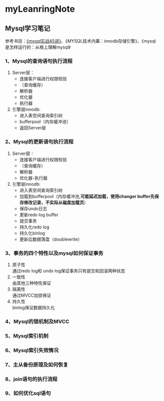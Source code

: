 # myLeanringNote
## Mysql学习笔记
参考书目：[《mysql实战45讲》](https://funnylog.gitee.io/mysql45/)、《MYSQL技术内幕：innodb存储引擎》、《mysql是怎样运行的：从根上理解mysql》
### 1、Mysql的查询语句执行流程
1. Server层：
   - 连接客户端进行权限校验
   - （查询缓存）
   - 解析器
   - 优化器
   - 执行器
2. 引擎层innodb:
   - 进入表空间查询索引树
   - bufferpool（内存缓冲池）
   - 返回Server层
### 2、Mysql的更新语句执行流程
1. Server层：
   - 连接客户端进行权限校验
   - （查询缓存）
   - 解析器
   - 优化器-执行器
3. 引擎层innodb:
   - 进入表空间查询索引树
   - 加载到bufferpool（内存缓冲池,**可能延迟加载，使用changer buffer先保存修改记录，不实际从磁盘加载页**）
   - 保存undo日志
   - 更新redo log buffer
   - 提交事务
   - 持久化redo log
   - 持久化binlog
   - 更新后数据落盘（doublewrite）
### 3、事务的四个特性以及mysql如何保证事务
1. 原子性  
通过redo log和 undo log保证事务只有提交和回滚两种状态
2. 一致性  
由其他三种特性保证
3. 隔离性  
通过MVCC加锁保证
4. 持久性  
binlog保证数据持久化
### 4、Mysql的锁机制及MVCC

### 5、Mysql索引机制

### 6、Mysql索引失效情况

### 7、主从备份原理及如何恢复

### 8、join语句的执行流程

### 9、如何优化sql语句




